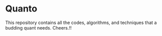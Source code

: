 # Quanto
This repository contains all the codes, algorithms, and techniques that a budding quant needs. Cheers.!!
